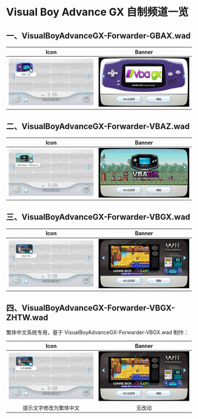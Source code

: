 # Visual Boy Advance GX 自制频道一览


## 一、VisualBoyAdvanceGX-Forwarder-GBAX.wad

| Icon | Banner |
| :---: | :---: |
| ![Icon](./VisualBoyAdvanceGX-Forwarder-GBAX-icon.png) | ![Banner](./VisualBoyAdvanceGX-Forwarder-GBAX-banner.png) |


## 二、VisualBoyAdvanceGX-Forwarder-VBAZ.wad

| Icon | Banner |
| :---: | :---: |
| ![Icon](./VisualBoyAdvanceGX-Forwarder-VBAZ-icon.png) | ![Banner](./VisualBoyAdvanceGX-Forwarder-VBAZ-banner.png) |


## 三、VisualBoyAdvanceGX-Forwarder-VBGX.wad

| Icon | Banner |
| :---: | :---: |
| ![Icon](./VisualBoyAdvanceGX-Forwarder-VBGX-icon.png) | ![Banner](./VisualBoyAdvanceGX-Forwarder-VBGX-banner.png) |


## 四、VisualBoyAdvanceGX-Forwarder-VBGX-ZHTW.wad

繁体中文系统专用，基于 VisualBoyAdvanceGX-Forwarder-VBGX.wad 制作：

| Icon | Banner |
| :---: | :---: |
| ![Icon](./VisualBoyAdvanceGX-Forwarder-VBGX-ZHTW-icon.png) | ![Banner](./VisualBoyAdvanceGX-Forwarder-VBGX-banner.png) |
| 提示文字修改为繁体中文 | 无改动 |
